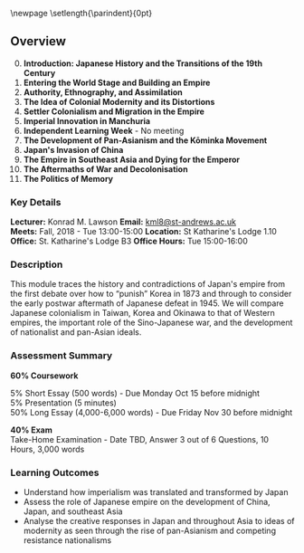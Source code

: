 \newpage
\setlength{\parindent}{0pt}

## Overview

0. **Introduction: Japanese History and the Transitions of the 19th Century**
1. **Entering the World Stage and Building an Empire**
2. **Authority, Ethnography, and Assimilation**
3. **The Idea of Colonial Modernity and its Distortions**
4. **Settler Colonialism and Migration in the Empire**
5. **Imperial Innovation in Manchuria**
6. **Independent Learning Week** - No meeting
7. **The Development of Pan-Asianism and the Kōminka Movement**
8. **Japan's Invasion of China**
9. **The Empire in Southeast Asia and Dying for the Emperor**
10. **The Aftermaths of War and Decolonisation**
11. **The Politics of Memory**

### Key Details

**Lecturer:** Konrad M. Lawson **Email:** kml8@st-andrews.ac.uk  
**Meets:** Fall, 2018 - Tue 13:00-15:00 **Location:** St Katharine's Lodge 1.10  
**Office:** St. Katharine's Lodge B3  **Office Hours:** Tue 15:00-16:00

### Description	

This module traces the history and contradictions of Japan's empire from the first debate over how to “punish” Korea in 1873 and through to consider the early postwar aftermath of Japanese defeat in 1945. We will compare Japanese colonialism in Taiwan, Korea and Okinawa to that of Western empires, the important role of the Sino-Japanese war, and the development of nationalist and pan-Asian ideals.

### Assessment Summary

**60% Coursework**  

5% Short Essay (500 words) - Due Monday Oct 15 before midnight  
5% Presentation (5 minutes)  
50% Long Essay (4,000-6,000 words) - Due Friday Nov 30 before midnight   

**40% Exam**  
Take-Home Examination - Date TBD, Answer 3 out of 6 Questions, 10 Hours, 3,000 words  

### Learning Outcomes

* Understand how imperialism was translated and transformed by Japan
* Assess the role of Japanese empire on the development of China, Japan, and southeast Asia
* Analyse the creative responses in Japan and throughout Asia to ideas of modernity as seen through the rise of pan-Asianism and competing resistance nationalisms

